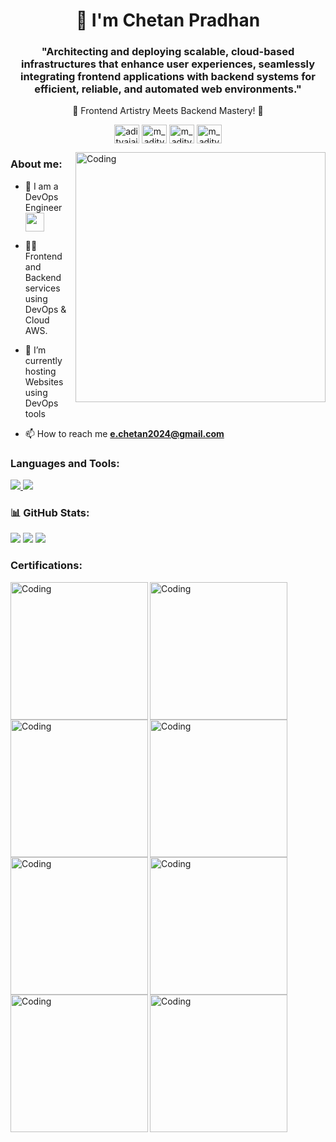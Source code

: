 <h1 color="red" align="center"> 👋 I'm Chetan Pradhan </h1>
<h3 align="center">"Architecting and deploying scalable, cloud-based infrastructures that enhance user experiences, seamlessly integrating frontend applications with backend systems for efficient, reliable, and automated web environments."</h3>
<P align="center"> 🌟 Frontend Artistry Meets Backend Mastery! 🌟 </P>
<p align="center">
<a href="https://www.linkedin.com/in/cp007/" target="blank"><img align="center" src="https://raw.githubusercontent.com/rahuldkjain/github-profile-readme-generator/master/src/images/icons/Social/linked-in-alt.svg" alt="adityajaiswal7" height="30" width="40" /></a>
<a href="https://www.instagram.com/chetanpradhan143/" target="blank"><img align="center" src="https://raw.githubusercontent.com/rahuldkjain/github-profile-readme-generator/master/src/images/icons/Social/instagram.svg" alt="m_aditya_jaiswal" height="30" width="40" /></a>
<a href="https://www.hackerrank.com/e_pradhan007" target="blank"><img align="center" src="https://raw.githubusercontent.com/rahuldkjain/github-profile-readme-generator/master/src/images/icons/Social/hackerrank.svg" alt="m_aditya_jaiswal" height="30" width="40" /></a>
<a href="https://twitter.com/epradhan007" target="blank"><img align="center" src="https://raw.githubusercontent.com/rahuldkjain/github-profile-readme-generator/master/src/images/icons/Social/twitter.svg" alt="m_aditya_jaiswal" height="30" width="40" /></a> 
</p>
<img align="right" alt="Coding" width="400" src="https://github.com/user-attachments/assets/de0cd155-a863-4736-8117-e96762a8146d")
">

<h3 text-decoration = "underline">About me:</h3> 

- 🔭 I am a DevOps Engineer <img src="https://media.giphy.com/media/WUlplcMpOCEmTGBtBW/giphy.gif" width="30">

- 👨‍💻 Frontend and Backend services using DevOps & Cloud AWS.

- 🌱 I’m currently hosting Websites using DevOps tools 

- 📫 How to reach me **e.chetan2024@gmail.com** 

<h3 align="left">Languages and Tools:</h3>
<p align="left">
  <a href="https://skillicons.dev">
    <img src="https://skillicons.dev/icons?i=html,css,js,react,bootstrap,git" />
    <img src="https://skillicons.dev/icons?i=jenkins,linux,kubernetes,docker,aws,cpp" />

  </a>
</p>

<h3 align="left">📊 GitHub Stats:</h3>
<p align="left">
  <img src="https://github-readme-streak-stats.herokuapp.com/?user=pradhanc4&theme=merko&hide_border=false" />  
  <img src="https://github-readme-stats.vercel.app/api?username=pradhanc4&theme=merko&hide_border=false&include_all_commits=false&count_private=false" />
  <img src="https://github-readme-stats.vercel.app/api/top-langs/?username=pradhanc4&theme=merko&hide_border=false&include_all_commits=false&count_private=false&layout=compact" />
  </p>

<h3 align="left">Certifications:</h3>
<p align="left">
<img align="left" alt="Coding" width="220" src="https://github.com/pradhanc4/pradhanc4/assets/44122332/32150bd0-c471-4935-a6e3-9795fd668e17">
<img align="left" alt="Coding" width="220" src="https://github.com/pradhanc4/pradhanc4/assets/44122332/ead7808c-e353-4c7a-a373-bce1420844be">
<img align="left" alt="Coding" width="220" src="https://github.com/pradhanc4/pradhanc4/assets/44122332/1386e10d-42d7-4920-938a-196f21569a5f">
<img align="left" alt="Coding" width="220" src="https://github.com/pradhanc4/pradhanc4/assets/44122332/cbfd68dc-0f50-498d-8b8b-543847aff616">
<img align="left" alt="Coding" width="220" src="https://github.com/pradhanc4/pradhanc4/assets/44122332/3a6e39e8-9657-4eb4-bcc8-7f18935a32dc">
<img align="left" alt="Coding" width="220" src="https://github.com/pradhanc4/pradhanc4/assets/44122332/3acaeab7-eac9-48e1-a016-629c7a8a96a8">
<img align="left" alt="Coding" width="220" src="https://github.com/pradhanc4/pradhanc4/assets/44122332/a54c8560-2779-46d2-9158-8f0493d88943">
<img align="left" alt="Coding" width="220" src="https://github.com/pradhanc4/pradhanc4/assets/44122332/199e842f-2f13-48a3-8d41-55e8d99c7933">

</p>

